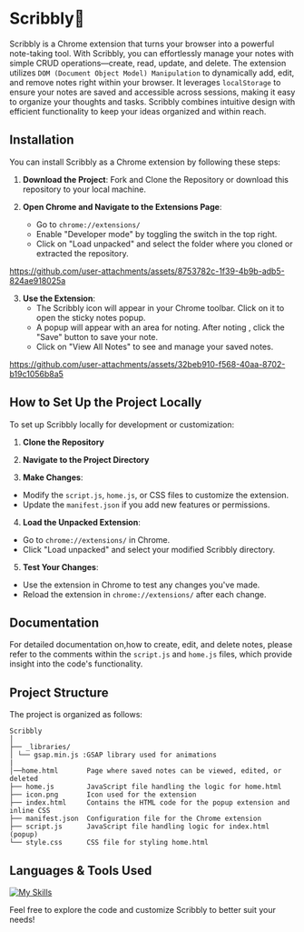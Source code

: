 # Scribbly📝

Scribbly is a Chrome extension that turns your browser into a powerful note-taking tool. With Scribbly, you can effortlessly manage your notes with simple CRUD operations—create, read, update, and delete. The extension utilizes `DOM (Document Object Model) Manipulation` to dynamically add, edit, and remove notes right within your browser. It leverages `localStorage` to ensure your notes are saved and accessible across sessions, making it easy to organize your thoughts and tasks. Scribbly combines intuitive design with efficient functionality to keep your ideas organized and within reach.



## Installation

You can install Scribbly as a Chrome extension by following these steps:

1. **Download the Project**:
Fork and Clone the Repository or download this repository to your local machine.

2. **Open Chrome and Navigate to the Extensions Page**:
   - Go to `chrome://extensions/`
   - Enable "Developer mode" by toggling the switch in the top right.
   - Click on "Load unpacked" and select the folder where you cloned or extracted the repository.
     

https://github.com/user-attachments/assets/8753782c-1f39-4b9b-adb5-824ae918025a



3. **Use the Extension**:
   - The Scribbly icon will appear in your Chrome toolbar. Click on it to open the sticky notes popup.
   - A popup will appear with an area for noting. After noting , click the "Save" button to save your note. 
   - Click on "View All Notes" to see and manage your saved notes.


https://github.com/user-attachments/assets/32beb910-f568-40aa-8702-b19c1056b8a5



## How to Set Up the Project Locally

To set up Scribbly locally for development or customization:

1. **Clone the Repository**

2. **Navigate to the Project Directory**

3. **Make Changes**:
- Modify the `script.js`, `home.js`, or CSS files to customize the extension.
- Update the `manifest.json` if you add new features or permissions.

4. **Load the Unpacked Extension**:
- Go to `chrome://extensions/` in Chrome.
- Click "Load unpacked" and select your modified Scribbly directory.

5. **Test Your Changes**:
- Use the extension in Chrome to test any changes you've made.
- Reload the extension in `chrome://extensions/` after each change.

## Documentation

For detailed documentation on,how to create, edit, and delete notes, please refer to the comments within the `script.js` and `home.js` files, which provide insight into the code's functionality.


## Project Structure
The project is organized as follows:
```
Scribbly 
│ 
├── _libraries/ 
│ └── gsap.min.js :GSAP library used for animations
|
│──home.html       Page where saved notes can be viewed, edited, or deleted
├── home.js        JavaScript file handling the logic for home.html 
├── icon.png       Icon used for the extension 
├── index.html     Contains the HTML code for the popup extension and inline CSS 
├── manifest.json  Configuration file for the Chrome extension 
├── script.js      JavaScript file handling logic for index.html (popup) 
└── style.css      CSS file for styling home.html
```

## Languages & Tools Used
[![My Skills](https://skillicons.dev/icons?i=html,css,js,figma,git)](https://skillicons.dev)


Feel free to explore the code and customize Scribbly to better suit your needs!


  
